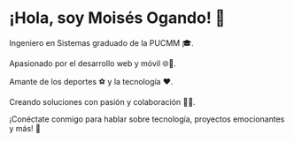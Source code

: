# ¡Hola, soy Moisés Ogando! 👋

Ingeniero en Sistemas graduado de la PUCMM 🎓. 

Apasionado por el desarrollo web y móvil 🌐📱. 

Amante de los deportes ⚽ y la tecnología ❤️. 

Creando soluciones con pasión y colaboración 🚀🤝.

<!--
## Habilidades y Tecnologías

- Desarrollo web: HTML, CSS, JavaScript
- Desarrollo móvil: React Native, Flutter
- Otras: SQL, MongoDB, Node.js, C#, .NET
- Herramientas: Git, VS Code, Visual Studio, SQL Server Mangement Studio
- Trabajo en Equipo y Organización 💼


## Proyectos Destacados

- [Nombre del Proyecto 1](enlace-al-proyecto1) - Breve descripción.
- [Nombre del Proyecto 2](enlace-al-proyecto2) - Breve descripción.

## Encuéntrame en la Web 🌐

- LinkedIn: [tu-perfil-de-LinkedIn](enlace-a-tu-perfil-de-LinkedIn)
- Twitter: [@tu-usuario-de-Twitter](enlace-a-tu-usuario-de-Twitter)
- Sitio web: [tu-sitio-web-personal](enlace-a-tu-sitio-web-personal)
-->

¡Conéctate conmigo para hablar sobre tecnología, proyectos emocionantes y más! 🤗

